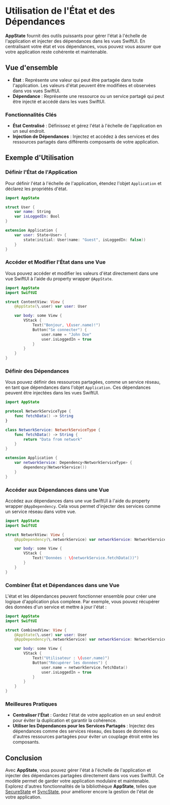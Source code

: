 # Utilisation de l'État et des Dépendances

**AppState** fournit des outils puissants pour gérer l'état à l'échelle de l'application et injecter des dépendances dans les vues SwiftUI. En centralisant votre état et vos dépendances, vous pouvez vous assurer que votre application reste cohérente et maintenable.

## Vue d'ensemble

- **État** : Représente une valeur qui peut être partagée dans toute l'application. Les valeurs d'état peuvent être modifiées et observées dans vos vues SwiftUI.
- **Dépendance** : Représente une ressource ou un service partagé qui peut être injecté et accédé dans les vues SwiftUI.

### Fonctionnalités Clés

- **État Centralisé** : Définissez et gérez l'état à l'échelle de l'application en un seul endroit.
- **Injection de Dépendances** : Injectez et accédez à des services et des ressources partagés dans différents composants de votre application.

## Exemple d'Utilisation

### Définir l'État de l'Application

Pour définir l'état à l'échelle de l'application, étendez l'objet `Application` et déclarez les propriétés d'état.

```swift
import AppState

struct User {
    var name: String
    var isLoggedIn: Bool
}

extension Application {
    var user: State<User> {
        state(initial: User(name: "Guest", isLoggedIn: false))
    }
}
```

### Accéder et Modifier l'État dans une Vue

Vous pouvez accéder et modifier les valeurs d'état directement dans une vue SwiftUI à l'aide du property wrapper `@AppState`.

```swift
import AppState
import SwiftUI

struct ContentView: View {
    @AppState(\.user) var user: User

    var body: some View {
        VStack {
            Text("Bonjour, \(user.name)!")
            Button("Se connecter") {
                user.name = "John Doe"
                user.isLoggedIn = true
            }
        }
    }
}
```

### Définir des Dépendances

Vous pouvez définir des ressources partagées, comme un service réseau, en tant que dépendances dans l'objet `Application`. Ces dépendances peuvent être injectées dans les vues SwiftUI.

```swift
import AppState

protocol NetworkServiceType {
    func fetchData() -> String
}

class NetworkService: NetworkServiceType {
    func fetchData() -> String {
        return "Data from network"
    }
}

extension Application {
    var networkService: Dependency<NetworkServiceType> {
        dependency(NetworkService())
    }
}
```

### Accéder aux Dépendances dans une Vue

Accédez aux dépendances dans une vue SwiftUI à l'aide du property wrapper `@AppDependency`. Cela vous permet d'injecter des services comme un service réseau dans votre vue.

```swift
import AppState
import SwiftUI

struct NetworkView: View {
    @AppDependency(\.networkService) var networkService: NetworkServiceType

    var body: some View {
        VStack {
            Text("Données : \(networkService.fetchData())")
        }
    }
}
```

### Combiner État et Dépendances dans une Vue

L'état et les dépendances peuvent fonctionner ensemble pour créer une logique d'application plus complexe. Par exemple, vous pouvez récupérer des données d'un service et mettre à jour l'état :

```swift
import AppState
import SwiftUI

struct CombinedView: View {
    @AppState(\.user) var user: User
    @AppDependency(\.networkService) var networkService: NetworkServiceType

    var body: some View {
        VStack {
            Text("Utilisateur : \(user.name)")
            Button("Récupérer les données") {
                user.name = networkService.fetchData()
                user.isLoggedIn = true
            }
        }
    }
}
```

### Meilleures Pratiques

- **Centraliser l'État** : Gardez l'état de votre application en un seul endroit pour éviter la duplication et garantir la cohérence.
- **Utiliser les Dépendances pour les Services Partagés** : Injectez des dépendances comme des services réseau, des bases de données ou d'autres ressources partagées pour éviter un couplage étroit entre les composants.

## Conclusion

Avec **AppState**, vous pouvez gérer l'état à l'échelle de l'application et injecter des dépendances partagées directement dans vos vues SwiftUI. Ce modèle permet de garder votre application modulaire et maintenable. Explorez d'autres fonctionnalités de la bibliothèque **AppState**, telles que [SecureState](usage-securestate.md) et [SyncState](usage-syncstate.md), pour améliorer encore la gestion de l'état de votre application.
